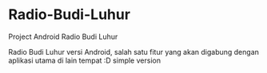 # Radio-Budi-Luhur
Project Android Radio Budi Luhur

Radio Budi Luhur versi Android, salah satu fitur yang akan digabung dengan aplikasi utama di lain tempat :D
simple version
